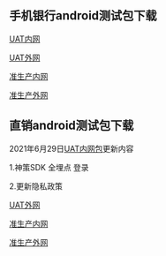 ## 手机银行android测试包下载

[UAT内网](https://www.pgyer.com/pmobile_uat_n)

[UAT外网](https://www.pgyer.com/pmobile_uat_w)

[准生产内网](https://www.pgyer.com/pmobile_zsc_n)

[准生产外网](https://www.pgyer.com/pmobile_zsc_w)

## 直销android测试包下载

2021年6月29日[UAT内网包](https://www.pgyer.com/dsbank_uat)更新内容

1.神策SDK 全埋点 登录

2.更新隐私政策

<!-- [UAT内网](https://www.pgyer.com/dsbank_uat) -->

[UAT外网](https://www.pgyer.com/dsbank_uat_w)

[准生产内网](https://www.pgyer.com/dsbank_zsc)

[准生产外网](https://www.pgyer.com/dsbank_zsc_w)

